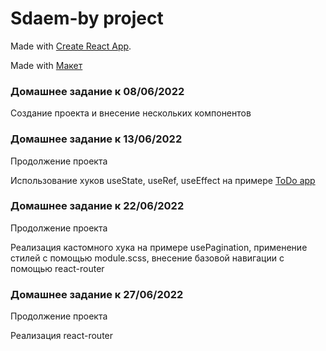 # Sdaem-by project

Made with [Create React App](https://github.com/facebook/create-react-app).

Made with [Макет](https://www.figma.com/file/KA7GM9MwNHEfiPcgKNLzPf/%C2%ABSDAEM.BY%C2%BB---%D1%81%D1%82%D0%B0%D0%B6%D0%B8%D1%80%D0%BE%D0%B2%D0%BA%D0%B0?node-id=0%3A1)

### Домашнее задание к 08/06/2022

Создание проекта и внесение нескольких компонентов

### Домашнее задание к 13/06/2022

Продолжение проекта

Использование хуков useState, useRef, useEffect на примере [ToDo app](https://github.com/alexa5etrova/todo)

### Домашнее задание к 22/06/2022

Продолжение проекта

Реализация кастомного хука на примере usePagination, применение стилей с помощью module.scss, внесение базовой навигации с помощью react-router

### Домашнее задание к 27/06/2022

Продолжение проекта

Реализация react-router
